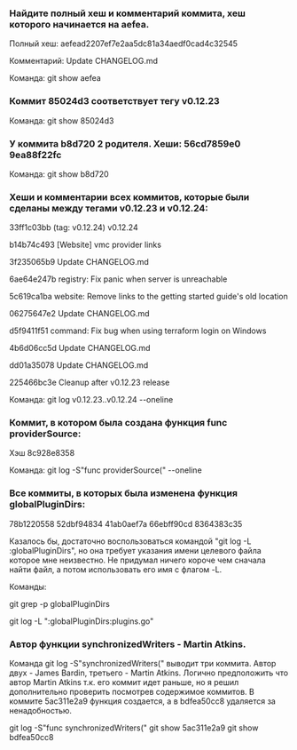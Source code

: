 ### Найдите полный хеш и комментарий коммита, хеш которого начинается на aefea.

Полный хеш: aefead2207ef7e2aa5dc81a34aedf0cad4c32545

Комментарий: Update CHANGELOG.md

Команда: git show aefea

### Коммит 85024d3 соответствует тегу v0.12.23

Команда: git show 85024d3

### У коммита b8d720 2 родителя. Хеши: 56cd7859e0 9ea88f22fc

Команда: git show b8d720

### Хеши и комментарии всех коммитов, которые были сделаны между тегами v0.12.23 и v0.12.24:

33ff1c03bb (tag: v0.12.24) v0.12.24

b14b74c493 [Website] vmc provider links

3f235065b9 Update CHANGELOG.md

6ae64e247b registry: Fix panic when server is unreachable

5c619ca1ba website: Remove links to the getting started guide's old location

06275647e2 Update CHANGELOG.md

d5f9411f51 command: Fix bug when using terraform login on Windows

4b6d06cc5d Update CHANGELOG.md

dd01a35078 Update CHANGELOG.md

225466bc3e Cleanup after v0.12.23 release

Команда: git log v0.12.23..v0.12.24 --oneline

### Коммит, в котором была создана функция func providerSource:

Хэш 8c928e8358

Команда: git log -S"func providerSource(" --oneline

### Все коммиты, в которых была изменена функция globalPluginDirs:

78b1220558 52dbf94834 41ab0aef7a 66ebff90cd 8364383c35

Казалось бы, достаточно воспользоваться командой "git log -L :globalPluginDirs", но она требует указания имени целевого файла которое мне неизвестно. Не придумал ничего короче чем сначала найти файл, а потом использовать его имя с флагом -L.

Команды: 

git grep -p globalPluginDirs

git log -L ":globalPluginDirs:plugins.go"

### Автор функции synchronizedWriters - Martin Atkins.

Команда git log -S"synchronizedWriters(" выводит три коммита. Автор двух - James Bardin, третьего - Martin Atkins. Логично предположить что автор Martin Atkins т.к. его коммит идет раньше, но я решил дополнительно проверить посмотрев содержимое коммитов. В коммите 5ac311e2a9 функция создается, а в bdfea50cc8 удаляется за ненадобностью.  

git log -S"func synchronizedWriters("
git show 5ac311e2a9
git show bdfea50cc8
